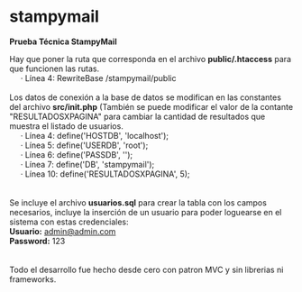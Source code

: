 # stampymail
<b>Prueba Técnica StampyMail</b>


Hay que poner la ruta que corresponda en el archivo <b>public/.htaccess</b> para que funcionen las rutas.<br>
&nbsp;&nbsp;&nbsp;&nbsp;&nbsp;&middot; Línea 4: RewriteBase /stampymail/public
<br><br>
Los datos de conexión a la base de datos se modifican en las constantes del archivo <b>src/init.php</b> (También se puede modificar el valor de la contante "RESULTADOSXPAGINA" para cambiar la cantidad de resultados que muestra el listado de usuarios.<br>
      &nbsp;&nbsp;&nbsp;&nbsp;&nbsp;&middot; Línea 4: define('HOSTDB', 'localhost');<br>
      &nbsp;&nbsp;&nbsp;&nbsp;&nbsp;&middot; Línea 5: define('USERDB', 'root');<br>
      &nbsp;&nbsp;&nbsp;&nbsp;&nbsp;&middot; Línea 6: define('PASSDB', '');<br>
      &nbsp;&nbsp;&nbsp;&nbsp;&nbsp;&middot; Línea 7: define('DB', 'stampymail');<br>
      &nbsp;&nbsp;&nbsp;&nbsp;&nbsp;&middot; Línea 10: define('RESULTADOSXPAGINA', 5);<br>
<br><br>
Se incluye el archivo <b>usuarios.sql</b> para crear la tabla con los campos necesarios, incluye la inserción de un usuario para poder loguearse en el sistema con estas credenciales:<br>
      <b>Usuario:</b> admin@admin.com<br>
      <b>Password:</b> 123<br>
<br><br>
Todo el desarrollo fue hecho desde cero con patron MVC y sin librerias ni frameworks.
